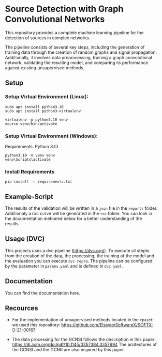 # Source Detection with Graph Convolutional Networks

This repository provides a complete machine learning pipeline for the detection of sources in complex networks.

The pipeline consists of several key steps, including the generation of training data through the creation of random graphs and signal propagation. Additionally, it involves data preprocessing, training a graph convolutional network, validating the resulting model, and comparing its performance against existing unsupervised methods.

## Setup 

### Setup Virtual Environment (Linux):
```
sudo apt install python3.10
sudo apt install python3-virtualenv

virtualenv -p python3.10 venv
source venv/bin/activate
```

### Setup Virtual Environment (Windows):
Requirements: Python 3.10
```
python3.10 -m venv venv
venv\Scripts\activate
```
### Install Requirements
```
pip install -r requirements.txt
```

## Example-Script

The results of the validation will be written in a `json` file in the `reports` folder. Additionaly a roc curve will be generated in the `roc` folder. 
You can look in the documentation metioned below for a better understanding of the results.

## Usage (DVC)
This projects uses a dvc pipeline (https://dvc.org/).
To execute all stepts from the creation of the data, the processing, the training of the model and the evaluation you can execute `dvc repro`. 
The pipeline can be configured by the parameter in `params.yaml` and is defined in `dvc.yaml`.

## Documentation

You can find the documentation here.

## Recources

- For the implementation of unsupervised methods located in the `rpasdt` we used this repository: 
https://github.com/ElsevierSoftwareX/SOFTX-D-21-00167

- The data processing for the GCNSI follows the description in this paper: https://dl.acm.org/doi/pdf/10.1145/3357384.3357994
The arcitectures of the GCNSI and the GCNR are also inspired by this paper.
